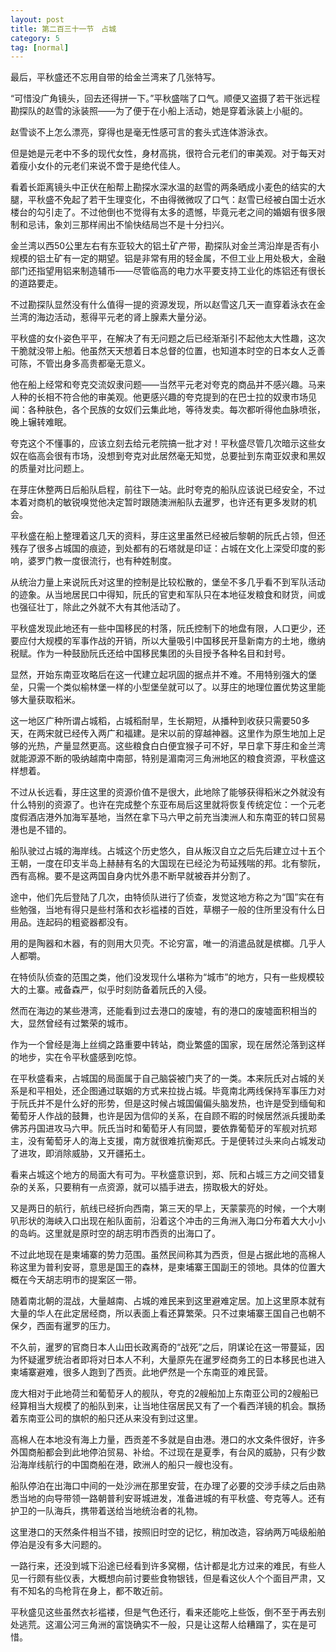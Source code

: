```yaml
---
layout: post
title: 第二百三十一节　占城
category: 5
tag: [normal]
---
```


最后，平秋盛还不忘用自带的给金兰湾来了几张特写。

“可惜没广角镜头，回去还得拼一下。”平秋盛喘了口气。顺便又盗摄了若干张远程勘探队的赵雪的泳装照――为了便于在小船上活动，她是穿着泳装上小艇的。

赵雪谈不上怎么漂亮，穿得也是毫无性感可言的套头式连体游泳衣。

但是她是元老中不多的现代女性，身材高挑，很符合元老们的审美观。对于每天对着瘦小女仆的元老们来说不啻于是绝代佳人。

看着长距离镜头中正伏在船帮上勘探水深水温的赵雪的两条晒成小麦色的结实的大腿，平秋盛不免起了若干生理变化，不由得微微叹了口气：赵雪已经被白国士近水楼台的勾引走了。不过他倒也不觉得有太多的遗憾，毕竟元老之间的婚姻有很多限制和忌讳，象刘三那样闹出不愉快结局岂不是十分扫兴。

金兰湾以西50公里左右有东亚较大的铝土矿产带，勘探队对金兰湾沿岸是否有小规模的铝土矿有一定的期望。铝是非常有用的轻金属，不但工业上用处极大，金融部门还指望用铝来制造辅币――尽管临高的电力水平要支持工业化的炼铝还有很长的道路要走。

不过勘探队显然没有什么值得一提的资源发现，所以赵雪这几天一直穿着泳衣在金兰湾的海边活动，惹得平元老的肾上腺素大量分泌。

平秋盛的女仆姿色平平，在解决了有无问题之后已经渐渐引不起他太大性趣，这次干脆就没带上船。他虽然天天想着日本总督的位置，也知道本时空的日本女人乏善可陈，不管出身多高贵都毫无意义。

他在船上经常和夸克交流奴隶问题――当然平元老对夸克的商品并不感兴趣。马来人种的长相不符合他的审美观。他更感兴趣的夸克提到的在巴士拉的奴隶市场见闻：各种肤色，各个民族的女奴们云集此地，等待发卖。每次都听得他血脉喷张，晚上辗转难眠。

夸克这个不懂事的，应该立刻去给元老院搞一批才对！平秋盛尽管几次暗示这些女奴在临高会很有市场，没想到夸克对此居然毫无知觉，总要扯到东南亚奴隶和黑奴的质量对比问题上。

在芽庄休整两日后船队启程，前往下一站。此时夸克的船队应该说已经安全，不过本着对商机的敏锐嗅觉他决定暂时跟随澳洲船队去暹罗，也许还有更多发财的机会。

平秋盛在船上整理着这几天的资料，芽庄这里虽然已经被后黎朝的阮氏占领，但还残存了很多占城国的痕迹，到处都有的石塔就是印证：占城在文化上深受印度的影响，婆罗门教一度很流行，也有种姓制度。

从统治力量上来说阮氏对这里的控制是比较松散的，堡垒不多几乎看不到军队活动的迹象。从当地居民口中得知，阮氏的官吏和军队只在本地征发粮食和财货，间或也强征壮丁，除此之外就不大有其他活动了。

平秋盛发现此地还有一些中国移民的村落，阮氏控制下的地盘有限，人口更少，还要应付大规模的军事作战的开销，所以大量吸引中国移民开垦新南方的土地，缴纳税赋。作为一种鼓励阮氏还给中国移民集团的头目授予各种名目和封号。

显然，开始东南亚攻略后在这一代建立起巩固的据点并不难。不用特别强大的堡垒，只需一个类似榆林堡一样的小型堡垒就可以了。以芽庄的地理位置优势这里能够大量获取稻米。

这一地区广种所谓占城稻，占城稻耐旱，生长期短，从播种到收获只需要50多天，在两宋就已经传入两广和福建。是宋以前的穿越神器。这里作为原生地加上足够的光热，产量显然更高。这些粮食白白便宜猴子可不好，早日拿下芽庄和金兰湾就能源源不断的吸纳越南中南部，特别是湄南河三角洲地区的粮食资源，平秋盛这样想着。

不过从长远看，芽庄这里的资源价值不是很大，此地除了能够获得稻米之外就没有什么特别的资源了。也许在完成整个东亚布局后这里就将恢复传统定位：一个元老度假酒店港外加海军基地，当然在拿下马六甲之前充当澳洲人和东南亚的转口贸易港也是不错的。

船队驶过占城的海岸线。占城这个历史悠久，自从叛汉自立之后先后建立过十五个王朝，一度在印支半岛上赫赫有名的大国现在已经沦为苟延残喘的邦。北有黎阮，西有高棉。要不是这两国自身内忧外患不断早就被吞并分割了。

途中，他们先后登陆了几次，由特侦队进行了侦查，发觉这地方称之为“国”实在有些勉强，当地有得只是些村落和衣衫褴褛的百姓，草棚子一般的住所里没有什么日用品。连起码的粗瓷器都没有。

用的是陶器和木器，有的则用大贝壳。不论穷富，唯一的消遣品就是槟榔。几乎人人都嚼。

在特侦队侦查的范围之类，他们没发现什么堪称为“城市”的地方，只有一些规模较大的土寨。戒备森严，似乎时刻防备着阮氏的入侵。

然而在海边的某些港湾，还能看到过去港口的废墟，有的港口的废墟面积相当的大，显然曾经有过繁荣的城市。

作为一个曾经是海上丝绸之路重要中转站，商业繁盛的国家，现在居然沦落到这样的地步，实在令平秋盛感到吃惊。

在平秋盛看来，占城国的局面属于自己脑袋被门夹了的一类。本来阮氏对占城的关系是和平相处，还企图通过联姻的方式来拉拢占城。毕竟南北两线保持军事压力对于阮氏并不是什么好的形势，但是这时候占城国偏偏头脑发热，也许是受到缅甸和葡萄牙人作战的鼓舞，也许是因为信仰的关系，在自顾不暇的时候居然派兵援助柔佛苏丹国进攻马六甲。阮氏当时和葡萄牙人有同盟，要依靠葡萄牙的军舰对抗郑主，没有葡萄牙人的海上支援，南方就很难抗衡郑氏。于是便转过头来向占城发动了进攻，即消除威胁，又开疆拓土。

看来占城这个地方的局面大有可为。平秋盛意识到，郑、阮和占城三方之间交错复杂的关系，只要稍有一点资源，就可以插手进去，捞取极大的好处。

又是两日的航行，航线已经折向西南，第三天的早上，天蒙蒙亮的时候，一个大喇叭形状的海峡入口出现在船队面前，沿着这个冲击的三角洲入海口分布着大大小小的岛屿。这里就是原时空的胡志明市西贡的出海口了。

不过此地现在是柬埔寨的势力范围。虽然民间称其为西贡，但是占据此地的高棉人称这里为普利安哥，意思是国王的森林，是柬埔寨王国副王的领地。具体的位置大概在今天胡志明市的提案区一带。

随着南北朝的混战，大量越南、占城的难民来到这里避难定居。加上这里原本就有大量的华人在此定居经商，所以表面上看还算繁荣。只不过柬埔寨王国自己也朝不保夕，西面有暹罗的压力。

不久前，暹罗的官商日本人山田长政离奇的“战死”之后，阴谋论在这一带蔓延，因为怀疑暹罗统治者即将对日本人不利，大量原先在暹罗经商务工的日本移民也进入柬埔寨避难，很多人跑到了西贡。此地俨然是一个东南亚的难民营。

庞大相对于此地荷兰和葡萄牙人的舰队，夸克的2艘船加上东南亚公司的2艘船已经算相当大规模了的船队到来，让当地住宿居民又有了一个看西洋镜的机会。飘扬着东南亚公司的旗帜的船只还从来没有到过这里。

高棉人在本地没有海上力量，西贡差不多就是自由港。港口的水文条件很好，许多外国商船都会到此地停泊贸易、补给。不过现在是夏季，有台风的威胁，只有少数沿海岸线航行的中国商船在港，欧洲人的船只一艘也没有。

船队停泊在出海口中间的一处沙洲在那里安营，在办理了必要的交涉手续之后由熟悉当地的向导带领一路朝普利安哥城进发，准备进城的有平秋盛、夸克等人。还有护卫的一队海兵，携带着送给当地统治者的礼物。

这里港口的天然条件相当不错，按照旧时空的记忆，稍加改造，容纳两万吨级船舶停泊是没有多大问题的。

一路行来，还没到城下沿途已经看到许多窝棚，估计都是北方过来的难民，有些人见一行颇有些仪表，大概想向前讨要些食物银钱，但是看这伙人个个面目严肃，又有不知名的鸟枪背在身上，都不敢近前。

平秋盛见这些虽然衣衫褴褛，但是气色还行，看来还能吃上些饭，倒不至于再去别处逃荒。这湄公河三角洲的富饶确实不一般，只是让这帮人给糟蹋了，实在是可惜。